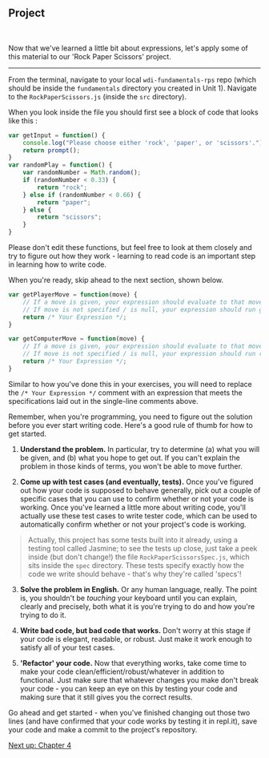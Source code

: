 ## Project
<br>

Now that we've learned a little bit about expressions, let's apply some of this material to our 'Rock Paper Scissors' project.

---

From the terminal, navigate to your local `wdi-fundamentals-rps` repo (which should be inside the `fundamentals` directory you created in Unit 1). Navigate to the `RockPaperScissors.js` (inside the `src` directory).

When you look inside the file you should first see a block of code that looks like this :
```javascript
var getInput = function() {
    console.log("Please choose either 'rock', 'paper', or 'scissors'.")
    return prompt();
}
var randomPlay = function() {
    var randomNumber = Math.random();
    if (randomNumber < 0.33) {
        return "rock";
    } else if (randomNumber < 0.66) {
        return "paper";
    } else {
        return "scissors";
    }
}
```
Please don't edit these functions, but feel free to look at them closely and try to figure out how they work - learning to read code is an important step in learning how to write code.

When you're ready, skip ahead to the next section, shown below.
```javascript
var getPlayerMove = function(move) {
    // If a move is given, your expression should evaluate to that move.
    // If move is not specified / is null, your expression should run getInput()
    return /* Your Expression */;
}

var getComputerMove = function(move) {
    // If a move is given, your expression should evaluate to that move.
    // If move is not specified / is null, your expression should run randomPlay()
    return /* Your Expression */;
}
```
Similar to how you've done this in your exercises, you will need to replace the `/* Your Expression */` comment with an expression that meets the specifications laid out in the single-line comments above.

Remember, when you're programming, you need to figure out the solution before you ever start writing code. Here's a good rule of thumb for how to get started.

1. **Understand the problem.** In particular, try to determine (a) what you will be given, and (b) what you hope to get out. If you can't explain the problem in those kinds of terms, you won't be able to move further.

2. **Come up with test cases (and eventually, tests).** Once you've figured out how your code is supposed to behave generally, pick out a couple of specific cases that you can use to confirm whether or not your code is working. Once you've learned a little more about writing code, you'll actually use these test cases to write tester code, which can be used to automatically confirm whether or not your project's code is working.
> Actually, this project has some tests built into it already, using a testing tool called Jasmine; to see the tests up close, just take a peek inside (but don't change!) the file `RockPaperScissorsSpec.js`, which sits inside the `spec` directory. These tests specify exactly how the code we write should behave - that's why they're called 'specs'!

3. **Solve the problem in English.** Or any human language, really. The point is, you shouldn't be *touching* your keyboard until you can explain, clearly and precisely, both what it is you're trying to do and how you're trying to do it.

4. **Write bad code, but bad code that works.** Don't worry at this stage if your code is elegant, readable, or robust. Just make it work enough to satisfy all of your test cases.

5. **'Refactor' your code.** Now that everything works, take come time to make your code clean/efficient/robust/whatever in addition to functional. Just make sure that whatever changes you make don't break your code - you can keep an eye on this by testing your code and making sure that it still gives you the correct results.

Go ahead and get started - when you've finished changing out those two lines (and have confirmed that your code works by testing it in repl.it), save your code and make a commit to the project's repository.

[Next up: Chapter 4]()
